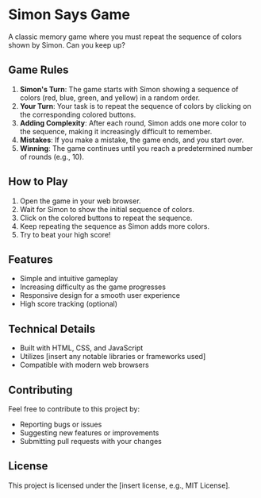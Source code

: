 **Simon Says Game**
================

A classic memory game where you must repeat the sequence of colors shown by Simon. Can you keep up?

**Game Rules**
-------------

1. **Simon's Turn**: The game starts with Simon showing a sequence of colors (red, blue, green, and yellow) in a random order.
2. **Your Turn**: Your task is to repeat the sequence of colors by clicking on the corresponding colored buttons.
3. **Adding Complexity**: After each round, Simon adds one more color to the sequence, making it increasingly difficult to remember.
4. **Mistakes**: If you make a mistake, the game ends, and you start over.
5. **Winning**: The game continues until you reach a predetermined number of rounds (e.g., 10).

**How to Play**
--------------

1. Open the game in your web browser.
2. Wait for Simon to show the initial sequence of colors.
3. Click on the colored buttons to repeat the sequence.
4. Keep repeating the sequence as Simon adds more colors.
5. Try to beat your high score!

**Features**
------------

* Simple and intuitive gameplay
* Increasing difficulty as the game progresses
* Responsive design for a smooth user experience
* High score tracking (optional)

**Technical Details**
--------------------

* Built with HTML, CSS, and JavaScript
* Utilizes [insert any notable libraries or frameworks used]
* Compatible with modern web browsers

**Contributing**
---------------

Feel free to contribute to this project by:

* Reporting bugs or issues
* Suggesting new features or improvements
* Submitting pull requests with your changes

**License**
-------

This project is licensed under the [insert license, e.g., MIT License].

